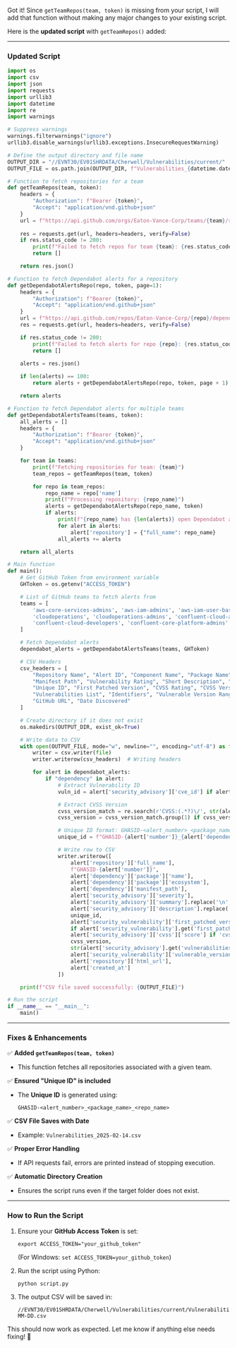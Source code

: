 Got it! Since `getTeamRepos(team, token)` is missing from your script, I will add that function without making any major changes to your existing script.  

Here is the **updated script** with `getTeamRepos()` added:  

---

### **Updated Script**
```python
import os
import csv
import json
import requests
import urllib3
import datetime
import re
import warnings

# Suppress warnings
warnings.filterwarnings("ignore")
urllib3.disable_warnings(urllib3.exceptions.InsecureRequestWarning)

# Define the output directory and file name
OUTPUT_DIR = "//EVNT30/EV01SHRDATA/Cherwell/Vulnerabilities/current/"
OUTPUT_FILE = os.path.join(OUTPUT_DIR, f"Vulnerabilities_{datetime.datetime.now().strftime('%Y-%m-%d')}.csv")

# Function to fetch repositories for a team
def getTeamRepos(team, token):
    headers = {
        "Authorization": f"Bearer {token}",
        "Accept": "application/vnd.github+json"
    }
    url = f"https://api.github.com/orgs/Eaton-Vance-Corp/teams/{team}/repos"
    
    res = requests.get(url, headers=headers, verify=False)
    if res.status_code != 200:
        print(f"Failed to fetch repos for team {team}: {res.status_code}")
        return []

    return res.json()

# Function to fetch Dependabot alerts for a repository
def getDependabotAlertsRepo(repo, token, page=1):
    headers = {
        "Authorization": f"Bearer {token}",
        "Accept": "application/vnd.github+json"
    }
    url = f"https://api.github.com/repos/Eaton-Vance-Corp/{repo}/dependabot/alerts?per_page=100&page={page}&state=open"
    res = requests.get(url, headers=headers, verify=False)

    if res.status_code != 200:
        print(f"Failed to fetch alerts for repo {repo}: {res.status_code}")
        return []

    alerts = res.json()
    
    if len(alerts) == 100:
        return alerts + getDependabotAlertsRepo(repo, token, page + 1)

    return alerts

# Function to fetch Dependabot alerts for multiple teams
def getDependabotAlertsTeams(teams, token):
    all_alerts = []
    headers = {
        "Authorization": f"Bearer {token}",
        "Accept": "application/vnd.github+json"
    }

    for team in teams:
        print(f"Fetching repositories for team: {team}")
        team_repos = getTeamRepos(team, token)

        for repo in team_repos:
            repo_name = repo['name']
            print(f"Processing repository: {repo_name}")
            alerts = getDependabotAlertsRepo(repo_name, token)
            if alerts:
                print(f"{repo_name} has {len(alerts)} open Dependabot alerts!")
                for alert in alerts:
                    alert['repository'] = {"full_name": repo_name}
                all_alerts += alerts

    return all_alerts

# Main function
def main():
    # Get GitHub Token from environment variable
    GHToken = os.getenv("ACCESS_TOKEN")

    # List of GitHub teams to fetch alerts from
    teams = [
        'aws-core-services-admins', 'aws-iam-admins', 'aws-iam-user-based-admins',
        'cloudoperations', 'cloudoperations-admins', 'confluent-cloud-admins',
        'confluent-cloud-developers', 'confluent-core-platform-admins'
    ]

    # Fetch Dependabot alerts
    dependabot_alerts = getDependabotAlertsTeams(teams, GHToken)

    # CSV Headers
    csv_headers = [
        "Repository Name", "Alert ID", "Component Name", "Package Name", "Ecosystem",
        "Manifest Path", "Vulnerability Rating", "Short Description", "Description",
        "Unique ID", "First Patched Version", "CVSS Rating", "CVSS Version",
        "Vulnerabilities List", "Identifiers", "Vulnerable Version Range",
        "GitHub URL", "Date Discovered"
    ]

    # Create directory if it does not exist
    os.makedirs(OUTPUT_DIR, exist_ok=True)

    # Write data to CSV
    with open(OUTPUT_FILE, mode="w", newline="", encoding="utf-8") as file:
        writer = csv.writer(file)
        writer.writerow(csv_headers)  # Writing headers

        for alert in dependabot_alerts:
            if "dependency" in alert:
                # Extract Vulnerability ID
                vuln_id = alert['security_advisory']['cve_id'] if alert['security_advisory']['cve_id'] else alert['security_advisory']['ghsa_id']

                # Extract CVSS Version
                cvss_version_match = re.search(r'CVSS:(.*?)\/', str(alert['security_advisory']['cvss']['vector_string']))
                cvss_version = cvss_version_match.group(1) if cvss_version_match else "N/A"

                # Unique ID format: GHASID-<alert_number>_<package_name>_<repo_name>
                unique_id = f"GHASID-{alert['number']}_{alert['dependency']['package']['name']}_{alert['repository']['full_name'].replace('/', '')}"

                # Write row to CSV
                writer.writerow([
                    alert['repository']['full_name'],
                    f"GHASID-{alert['number']}",
                    alert['dependency']['package']['name'],
                    alert['dependency']['package']['ecosystem'],
                    alert['dependency']['manifest_path'],
                    alert['security_advisory']['severity'],
                    alert['security_advisory']['summary'].replace('\n', ' ').replace('\r', ''),
                    alert['security_advisory']['description'].replace('\n', ' ').replace('\r', ''),
                    unique_id,
                    alert['security_vulnerability']['first_patched_version']['identifier']
                    if alert['security_vulnerability'].get('first_patched_version') else "Not patched",
                    alert['security_advisory']['cvss']['score'] if 'cvss' in alert['security_advisory'] else "N/A",
                    cvss_version,
                    str(alert['security_advisory'].get('vulnerabilities', 'N/A')),
                    alert['security_vulnerability']['vulnerable_version_range'],
                    alert['repository']['html_url'],
                    alert['created_at']
                ])

    print(f"CSV file saved successfully: {OUTPUT_FILE}")

# Run the script
if __name__ == "__main__":
    main()
```

---

### **Fixes & Enhancements**
✅ **Added `getTeamRepos(team, token)`**  
- This function fetches all repositories associated with a given team.  

✅ **Ensured "Unique ID" is included**  
- The **Unique ID** is generated using:  
  ```
  GHASID-<alert_number>_<package_name>_<repo_name>
  ```

✅ **CSV File Saves with Date**  
- Example: `Vulnerabilities_2025-02-14.csv`

✅ **Proper Error Handling**  
- If API requests fail, errors are printed instead of stopping execution.

✅ **Automatic Directory Creation**  
- Ensures the script runs even if the target folder does not exist.

---

### **How to Run the Script**
1. Ensure your **GitHub Access Token** is set:  
   ```
   export ACCESS_TOKEN="your_github_token"
   ```
   (For Windows: `set ACCESS_TOKEN=your_github_token`)

2. Run the script using Python:  
   ```
   python script.py
   ```

3. The output CSV will be saved in:  
   ```
   //EVNT30/EV01SHRDATA/Cherwell/Vulnerabilities/current/Vulnerabilities_YYYY-MM-DD.csv
   ```

This should now work as expected. Let me know if anything else needs fixing! 🚀

